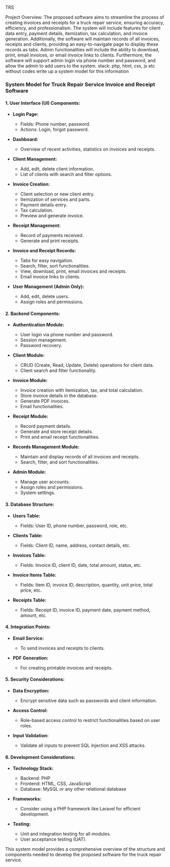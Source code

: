TRS

Project Overview: The proposed software aims to streamline the process of creating invoices and receipts for a truck repair service, ensuring accuracy, efficiency, and professionalism. The system will include features for client data entry, payment details, itemization, tax calculation, and invoice generation. Additionally, the software will maintain records of all invoices, receipts and clients, providing an easy-to-navigate page to display these records as tabs. Admin functionalities will include the ability to download, print, email invoices, or email invoice links to clients. Furthermore, the software will support admin login via phone number and password, and allow the admin to add users to the system. stack: php, html, css, js etc without codes write up a system model for this information

### System Model for Truck Repair Service Invoice and Receipt Software

#### **1. User Interface (UI) Components:**

- **Login Page:**

  - Fields: Phone number, password.
  - Actions: Login, forgot password.

- **Dashboard:**

  - Overview of recent activities, statistics on invoices and receipts.

- **Client Management:**

  - Add, edit, delete client information.
  - List of clients with search and filter options.

- **Invoice Creation:**

  - Client selection or new client entry.
  - Itemization of services and parts.
  - Payment details entry.
  - Tax calculation.
  - Preview and generate invoice.

- **Receipt Management:**

  - Record of payments received.
  - Generate and print receipts.

- **Invoice and Receipt Records:**

  - Tabs for easy navigation.
  - Search, filter, sort functionalities.
  - View, download, print, email invoices and receipts.
  - Email invoice links to clients.

- **User Management (Admin Only):**
  - Add, edit, delete users.
  - Assign roles and permissions.

#### **2. Backend Components:**

- **Authentication Module:**

  - User login via phone number and password.
  - Session management.
  - Password recovery.

- **Client Module:**

  - CRUD (Create, Read, Update, Delete) operations for client data.
  - Client search and filter functionality.

- **Invoice Module:**

  - Invoice creation with itemization, tax, and total calculation.
  - Store invoice details in the database.
  - Generate PDF invoices.
  - Email functionalities.

- **Receipt Module:**

  - Record payment details.
  - Generate and store receipt details.
  - Print and email receipt functionalities.

- **Records Management Module:**

  - Maintain and display records of all invoices and receipts.
  - Search, filter, and sort functionalities.

- **Admin Module:**
  - Manage user accounts.
  - Assign roles and permissions.
  - System settings.

#### **3. Database Structure:**

- **Users Table:**

  - Fields: User ID, phone number, password, role, etc.

- **Clients Table:**

  - Fields: Client ID, name, address, contact details, etc.

- **Invoices Table:**

  - Fields: Invoice ID, client ID, date, total amount, status, etc.

- **Invoice Items Table:**

  - Fields: Item ID, invoice ID, description, quantity, unit price, total price, etc.

- **Receipts Table:**
  - Fields: Receipt ID, invoice ID, payment date, payment method, amount, etc.

#### **4. Integration Points:**

- **Email Service:**

  - To send invoices and receipts to clients.

- **PDF Generation:**
  - For creating printable invoices and receipts.

#### **5. Security Considerations:**

- **Data Encryption:**

  - Encrypt sensitive data such as passwords and client information.

- **Access Control:**

  - Role-based access control to restrict functionalities based on user roles.

- **Input Validation:**
  - Validate all inputs to prevent SQL injection and XSS attacks.

#### **6. Development Considerations:**

- **Technology Stack:**

  - Backend: PHP
  - Frontend: HTML, CSS, JavaScript
  - Database: MySQL or any other relational database

- **Frameworks:**

  - Consider using a PHP framework like Laravel for efficient development.

- **Testing:**
  - Unit and integration testing for all modules.
  - User acceptance testing (UAT).

This system model provides a comprehensive overview of the structure and components needed to develop the proposed software for the truck repair service.
